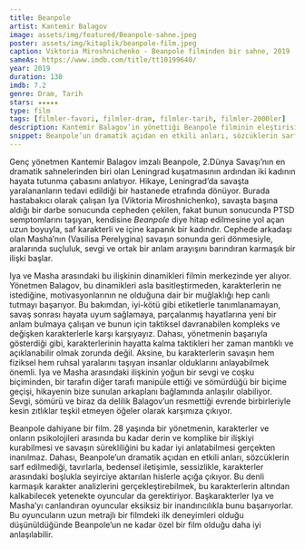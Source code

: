 ```yaml
---
title: Beanpole
artist: Kantemir Balagov
image: assets/img/featured/Beanpole-sahne.jpeg
poster: assets/img/kitaplik/beanpole-film.jpeg
caption: Viktoria Miroshnichenko - Beanpole filminden bir sahne, 2019
sameAs: https://www.imdb.com/title/tt10199640/
year: 2019
duration: 130
imdb: 7.2
genre: Dram, Tarih
stars: ★★★★★
type: film
tags: [filmler-favori, filmler-dram, filmler-tarih, filmler-2000ler]
description: Kantemir Balagov’in yönettiği Beanpole filminin eleştirisi.
snippet: Beanpole’un dramatik açıdan en etkili anları, sözcüklerin sarf edilmediği, karakterler arasındaki boşlukla seyirciye aktarılan hislerle açığa çıkıyor.
---
```


Genç yönetmen Kantemir Balagov imzalı Beanpole, 2.Dünya Savaşı’nın en dramatik sahnelerinden biri olan Leningrad kuşatmasının ardından iki kadının hayata tutunma çabasını anlatıyor. Hikaye, Leningrad’da savaşta yaralananların tedavi edildiği bir hastanede etrafında dönüyor. Burada hastabakıcı olarak çalışan Iya (Viktoria Miroshnichenko), savaşta başına aldığı bir darbe sonucunda cepheden çekilen, fakat bunun sonucunda PTSD semptomlarını taşıyan, kendisine _Beanpole_ diye hitap edilmesine yol açan uzun boyuyla, saf karakterli ve içine kapanık bir kadındır. Cephede arkadaşı olan Masha’nın (Vasilisa Perelygina) savaşın sonunda geri dönmesiyle, aralarında suçluluk, sevgi ve ortak bir anlam arayışını barındıran karmaşık bir ilişki başlar. 

Iya ve Masha arasındaki bu ilişkinin dinamikleri filmin merkezinde yer alıyor. Yönetmen Balagov, bu dinamikleri asla basitleştirmeden, karakterlerin ne istediğine, motivasyonlarının ne olduğuna dair bir muğlaklığı hep canlı tutmayı başarıyor. Bu bakımdan, iyi-kötü gibi etiketlerle tanımlanamayan, savaş sonrası hayata uyum sağlamaya, parçalanmış hayatlarına yeni bir anlam bulmaya çalışan ve bunun için taktiksel davranabilen kompleks ve değişken karakterlerle karşı karşıyayız. Dahası, yönetmenin başarıyla gösterdiği gibi, karakterlerinin hayatta kalma taktikleri her zaman mantıklı ve açıklanabilir olmak zorunda değil. Aksine, bu karakterlerin savaşın hem fiziksel hem ruhsal yaralarını taşıyan insanlar olduklarını anlayabilmek önemli. Iya ve Masha arasındaki ilişkinin yoğun bir sevgi ve coşku biçiminden, bir tarafın diğer tarafı manipüle ettiği ve sömürdüğü bir biçime geçişi, hikayenin bize sunulan arkaplanı bağlamında anlaşılır olabiliyor. Sevgi, sömürü ve biraz da delilik Balagov’un resmettiği evrende birbirleriyle kesin zıtlıklar teşkil etmeyen öğeler olarak karşımıza çıkıyor. 

Beanpole dahiyane bir film. 28 yaşında bir yönetmenin, karakterler ve onların psikolojileri arasında bu kadar derin ve komplike bir ilişkiyi kurabilmesi ve savaşın sürekliliğini bu kadar iyi anlatabilmesi gerçekten inanılmaz. Dahası, Beanpole’un dramatik açıdan en etkili anları, sözcüklerin sarf edilmediği, tavırlarla, bedensel iletişimle, sessizlikle, karakterler arasındaki boşlukla seyirciye aktarılan hislerle açığa çıkıyor. Bu denli karmaşık karakter analizlerini gerçekleştirebilmek, bu karakterlerin altından kalkabilecek yetenekte oyuncular da gerektiriyor. Başkarakterler Iya ve Masha’yı canlandıran oyuncular eksiksiz bir inandırıcılıkla bunu başarıyorlar. Bu oyuncuların uzun metrajlı bir filmdeki ilk deneyimleri olduğu düşünüldüğünde Beanpole’un ne kadar özel bir film olduğu daha iyi anlaşılabilir. 






